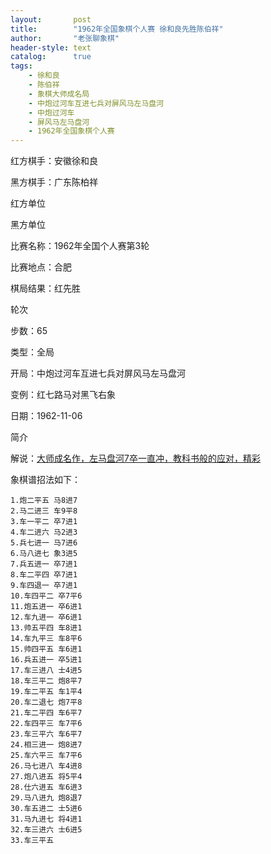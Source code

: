 ```yaml
---
layout:       post
title:        "1962年全国象棋个人赛 徐和良先胜陈伯祥"
author:       "老张聊象棋"
header-style: text
catalog:      true
tags:
    - 徐和良
    - 陈伯祥
    - 象棋大师成名局
    - 中炮过河车互进七兵对屏风马左马盘河
    - 中炮过河车
    - 屏风马左马盘河
    - 1962年全国象棋个人赛
---
```

红方棋手：安徽徐和良

黑方棋手：广东陈柏祥

红方单位

黑方单位

比赛名称：1962年全国个人赛第3轮

比赛地点：合肥

棋局结果：红先胜

轮次

步数：65

类型：全局

开局：中炮过河车互进七兵对屏风马左马盘河

变例：红七路马对黑飞右象

日期：1962-11-06

简介

解说：[大师成名作，左马盘河7卒一直冲，教科书般的应对，精彩](https://youtu.be/pdVojNmL-AA)

象棋谱招法如下：
```
1.炮二平五 马8进7
2.马二进三 车9平8
3.车一平二 卒7进1
4.车二进六 马2进3
5.兵七进一 马7进6
6.马八进七 象3进5
7.兵五进一 卒7进1
8.车二平四 卒7进1
9.车四退一 卒7进1
10.车四平二 卒7平6
11.炮五进一 卒6进1
12.车九进一 卒6进1
13.帅五平四 车8进1
14.车九平三 车8平6
15.帅四平五 车6进1
16.兵五进一 卒5进1
17.车三进八 士4进5
18.车三平二 炮8平7
19.车二平五 车1平4
20.车二退七 炮7平8
21.车二平四 车6平7
22.车四平三 车7平6
23.车三平六 车6平7
24.相三进一 炮8进7
25.车六平三 车7平6
26.马七进八 车4进8
27.炮八进五 将5平4
28.仕六进五 车6进3
29.马八进九 炮8退7
30.车五进二 士5进6
31.马九进七 将4进1
32.车三进六 士6进5
33.车三平五
```
